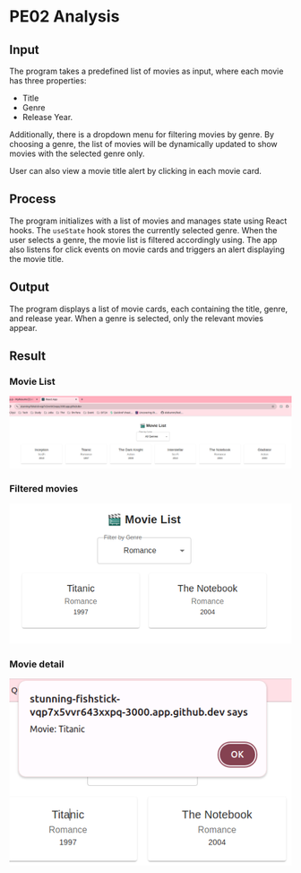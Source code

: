 # PE02 Analysis

## Input
The program takes a predefined list of movies as input, where each movie has three properties: 
* Title
* Genre
* Release Year. 

Additionally, there is a dropdown menu for filtering movies by genre. By choosing a genre, the list of movies will be dynamically updated to show movies with the selected genre only.

User can also view a movie title alert by clicking in each movie card. 


## Process
The program initializes with a list of movies and manages state using React hooks.
The `useState` hook stores the currently selected genre. When the user selects a genre, the movie list is filtered accordingly using. The app also listens for click events on movie cards and triggers an alert displaying the movie title. 

## Output 
The program displays a list of movie cards, each containing the title, genre, and release year. When a genre is selected, only the relevant movies appear. 

## Result
### Movie List
![Movie list](../images/PE02_All.png)  
### Filtered movies
![Filtered list](../images/PE02_Filtered.png)  
### Movie detail
![Movie detail](../images/PE02_Detail.png)
